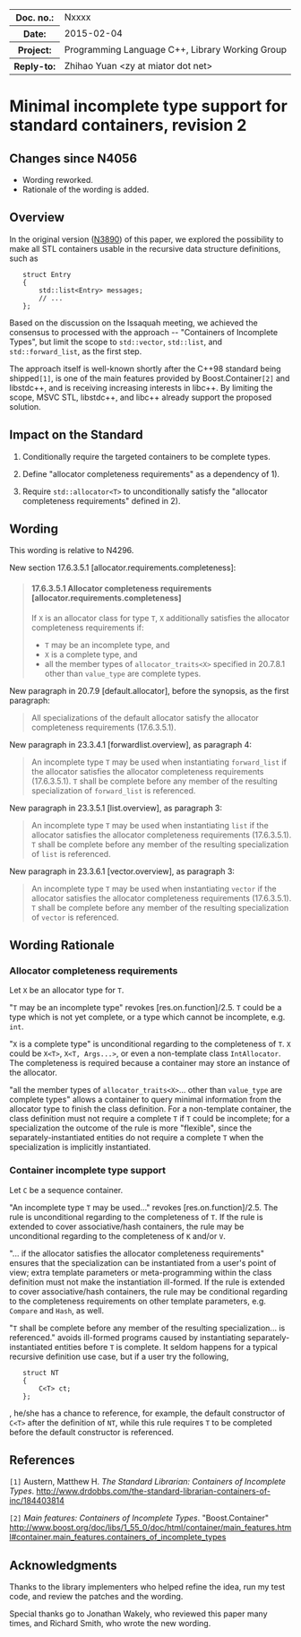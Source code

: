 <!-- maruku -o incomplete.html incomplete.md -->

<style type="text/css">
pre>code { display: block; margin-left: 2em; }
code { white-space: pre-wrap; }
ins { text-decoration: none; font-weight: bold; background-color: #A0FFA0 }
del { text-decoration: line-through; background-color: #FFA0A0 }
</style>

<table><tbody>
<tr><th>Doc. no.:</th>	<td>Nxxxx</td></tr>
<tr><th>Date:</th>	<td>2015-02-04</td></tr>
<tr><th>Project:</th>	<td>Programming Language C++, Library Working Group</td></tr>
<tr><th>Reply-to:</th>	<td>Zhihao Yuan &lt;zy at miator dot net&gt;</td></tr>
</tbody></table>

# Minimal incomplete type support for standard containers, revision 2

## Changes since N4056

- Wording reworked.
- Rationale of the wording is added.

## Overview

In the original version
([N3890](http://www.open-std.org/JTC1/SC22/WG21/docs/papers/2014/n3890.html))
of this paper, we explored the possibility to make all STL containers usable
in the recursive data structure definitions, such as

    struct Entry
    {
        std::list<Entry> messages;
        // ...
    };

Based on the discussion on the Issaquah meeting, we achieved the consensus to
processed with the approach -- "Containers of Incomplete Types", but limit
the scope to `std::vector`, `std::list`, and `std::forward_list`, as the
first step.

The approach itself is well-known shortly
after the C++98 standard being shipped`[1]`, is one of the main features
provided by Boost.Container`[2]` and libstdc++, and is receiving increasing
interests in libc++.  By limiting the scope, MSVC STL, libstdc++, and libc++
already support the proposed solution.


## Impact on the Standard

 1. Conditionally require the targeted containers to be complete types.

 2. Define "allocator completeness requirements" as a dependency of 1).

 3. Require `std::allocator<T>` to unconditionally satisfy the "allocator
    completeness requirements" defined in 2).


## Wording

This wording is relative to N4296.

New section 17.6.3.5.1 &#91;allocator.requirements.completeness&#93;:

> #### 17.6.3.5.1 Allocator completeness requirements &#91;allocator.requirements.completeness&#93;
>
> If `X` is an allocator class for type `T`, `X` additionally satisfies
> the allocator completeness requirements if:
>
>  - `T` may be an incomplete type, and
>  - `X` is a complete type, and
>  - all the member types of `allocator_traits<X>` specified in 20.7.8.1
>    other than `value_type` are complete types.

New paragraph in 20.7.9 &#91;default.allocator&#93;, before the synopsis, as
the first paragraph:

> All specializations of the default allocator satisfy the allocator
> completeness requirements (17.6.3.5.1).

New paragraph in 23.3.4.1 &#91;forwardlist.overview&#93;, as paragraph 4:

> An incomplete type `T` may be used when instantiating `forward_list` if the
> allocator satisfies the allocator completeness requirements (17.6.3.5.1).
> `T` shall be complete before any member of the resulting specialization of
> `forward_list` is referenced.

New paragraph in 23.3.5.1 &#91;list.overview&#93;, as paragraph 3:

> An incomplete type `T` may be used when instantiating `list` if the
> allocator satisfies the allocator completeness requirements (17.6.3.5.1).
> `T` shall be complete before any member of the resulting specialization of
> `list` is referenced.

New paragraph in 23.3.6.1 &#91;vector.overview&#93;, as paragraph 3:

> An incomplete type `T` may be used when instantiating `vector` if the
> allocator satisfies the allocator completeness requirements (17.6.3.5.1).
> `T` shall be complete before any member of the resulting specialization of
> `vector` is referenced.

## Wording Rationale

### Allocator completeness requirements

Let `X` be an allocator type for `T`.

"`T` may be an incomplete type" revokes &#91;res.on.function&#93;/2.5.
`T` could be a type which is not yet complete, or a type which cannot be
incomplete, e.g. `int`.

"`X` is a complete type" is unconditional regarding to the completeness
of `T`.  `X` could be `X<T>`, `X<T, Args...>`, or even a
non-template class `IntAllocator`.  The completeness is required because
a container may store an instance of the allocator.

"all the member types of `allocator_traits<X>`... other than `value_type`
are complete types" allows a container to query minimal information from
the allocator type to finish the class definition.  For a non-template
container, the class definition must not require a complete `T` if `T`
could be incomplete; for a specialization  the outcome of the rule is more
"flexible", since the separately-instantiated entities do not require a
complete `T` when the specialization is implicitly instantiated.

### Container incomplete type support

Let `C` be a sequence container.

"An incomplete type `T` may be used..." revokes &#91;res.on.function&#93;/2.5.
The rule is unconditional regarding to the completeness of `T`.  If the rule
is extended to cover associative/hash containers, the rule may be
unconditional regarding to the completeness of `K` and/or `V`.

"... if the allocator satisfies the allocator completeness requirements"
ensures that the specialization can be instantiated from a user's point of
view; extra template parameters or meta-programming within the class
definition must not make the instantiation ill-formed.
If the rule is extended to cover associative/hash
containers, the rule may be conditional regarding to the completeness
requirements on other template parameters, e.g. `Compare` and `Hash`, as well.

"`T` shall be complete before any member of the resulting specialization...
is referenced." avoids ill-formed programs caused by instantiating
separately-instantiated entities before `T` is complete.  It seldom happens
for a typical recursive definition use case, but if a user try the following,

    struct NT
    {
        C<T> ct;
    };

, he/she has a chance to reference, for example, the default constructor of
`C<T>` after the definition of `NT`, while this rule requires `T` to be
completed before the default constructor is referenced.

## References

`[1]` Austern, Matthew H.  _The Standard Librarian: Containers of Incomplete
      Types_.
      <http://www.drdobbs.com/the-standard-librarian-containers-of-inc/184403814>

`[2]` _Main features: Containers of Incomplete Types_.
      "Boost.Container"
      <http://www.boost.org/doc/libs/1_55_0/doc/html/container/main_features.html#container.main_features.containers_of_incomplete_types>


## Acknowledgments

Thanks to the library implementers who helped refine the idea, run my
test code, and review the patches and the wording.

Special thanks go to Jonathan Wakely, who reviewed this paper many times,
and Richard Smith, who wrote the new wording.
